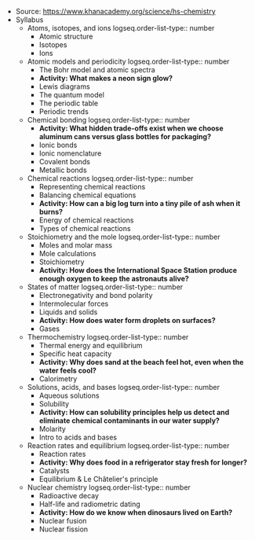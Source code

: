 - Source: https://www.khanacademy.org/science/hs-chemistry
- Syllabus
	- Atoms, isotopes, and ions
	  logseq.order-list-type:: number
		- Atomic structure
		- Isotopes
		- Ions
	- Atomic models and periodicity
	  logseq.order-list-type:: number
		- The Bohr model and atomic spectra
		- **Activity: What makes a neon sign glow?**
		- Lewis diagrams
		- The quantum model
		- The periodic table
		- Periodic trends
	- Chemical bonding
	  logseq.order-list-type:: number
		- **Activity: What hidden trade-offs exist when we choose aluminum cans versus glass bottles for packaging?**
		- Ionic bonds
		- Ionic nomenclature
		- Covalent bonds
		- Metallic bonds
	- Chemical reactions
	  logseq.order-list-type:: number
		- Representing chemical reactions
		- Balancing chemical equations
		- **Activity: How can a big log turn into a tiny pile of ash when it burns?**
		- Energy of chemical reactions
		- Types of chemical reactions
	- Stoichiometry and the mole
	  logseq.order-list-type:: number
		- Moles and molar mass
		- Mole calculations
		- Stoichiometry
		- **Activity: How does the International Space Station produce enough oxygen to keep the astronauts alive?**
	- States of matter
	  logseq.order-list-type:: number
		- Electronegativity and bond polarity
		- Intermolecular forces
		- Liquids and solids
		- **Activity: How does water form droplets on surfaces?**
		- Gases
	- Thermochemistry
	  logseq.order-list-type:: number
		- Thermal energy and equilibrium
		- Specific heat capacity
		- **Activity: Why does sand at the beach feel hot, even when the water feels cool?**
		- Calorimetry
	- Solutions, acids, and bases
	  logseq.order-list-type:: number
		- Aqueous solutions
		- Solubility
		- **Activity: How can solubility principles help us detect and eliminate chemical contaminants in our water supply?**
		- Molarity
		- Intro to acids and bases
	- Reaction rates and equilibrium
	  logseq.order-list-type:: number
		- Reaction rates
		- **Activity: Why does food in a refrigerator stay fresh for longer?**
		- Catalysts
		- Equilibrium & Le Châtelier's principle
	- Nuclear chemistry
	  logseq.order-list-type:: number
		- Radioactive decay
		- Half-life and radiometric dating
		- **Activity: How do we know when dinosaurs lived on Earth?**
		- Nuclear fusion
		- Nuclear fission